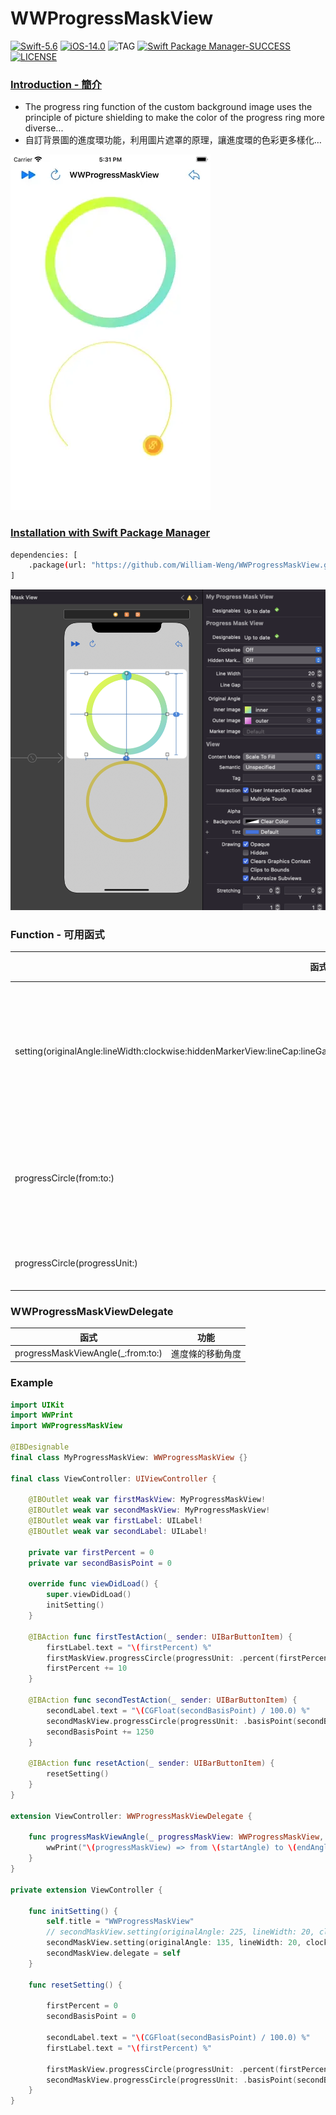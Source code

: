 # WWProgressMaskView

[![Swift-5.6](https://img.shields.io/badge/Swift-5.6-orange.svg?style=flat)](https://developer.apple.com/swift/) [![iOS-14.0](https://img.shields.io/badge/iOS-14.0-pink.svg?style=flat)](https://developer.apple.com/swift/) ![TAG](https://img.shields.io/github/v/tag/William-Weng/WWProgressMaskView) [![Swift Package Manager-SUCCESS](https://img.shields.io/badge/Swift_Package_Manager-SUCCESS-blue.svg?style=flat)](https://developer.apple.com/swift/) [![LICENSE](https://img.shields.io/badge/LICENSE-MIT-yellow.svg?style=flat)](https://developer.apple.com/swift/)

### [Introduction - 簡介](https://swiftpackageindex.com/William-Weng)
- The progress ring function of the custom background image uses the principle of picture shielding to make the color of the progress ring more diverse...
- 自訂背景圖的進度環功能，利用圖片遮罩的原理，讓進度環的色彩更多樣化…

![](./Example.webp)

### [Installation with Swift Package Manager](https://medium.com/彼得潘的-swift-ios-app-開發問題解答集/使用-spm-安裝第三方套件-xcode-11-新功能-2c4ffcf85b4b)
```bash
dependencies: [
    .package(url: "https://github.com/William-Weng/WWProgressMaskView.git", .upToNextMajor(from: "1.3.0"))
]
```

![](./IBDesignable.png)

### Function - 可用函式
|函式|功能|
|-|-|
|setting(originalAngle:lineWidth:clockwise:hiddenMarkerView:lineCap:lineGap:innerImage:outerImage:markerImage:innerStartAngle:innerEndAngle:)|設定一些初始值 => 會重畫|
|progressCircle(from:to:)|畫進度條 (以角度為準)|
|progressCircle(progressUnit:)|畫進度條|

### WWProgressMaskViewDelegate
|函式|功能|
|-|-|
|progressMaskViewAngle(_:from:to:)|進度條的移動角度|

### Example
```swift
import UIKit
import WWPrint
import WWProgressMaskView

@IBDesignable
final class MyProgressMaskView: WWProgressMaskView {}

final class ViewController: UIViewController {

    @IBOutlet weak var firstMaskView: MyProgressMaskView!
    @IBOutlet weak var secondMaskView: MyProgressMaskView!
    @IBOutlet weak var firstLabel: UILabel!
    @IBOutlet weak var secondLabel: UILabel!
    
    private var firstPercent = 0
    private var secondBasisPoint = 0
    
    override func viewDidLoad() {
        super.viewDidLoad()
        initSetting()
    }
    
    @IBAction func firstTestAction(_ sender: UIBarButtonItem) {
        firstLabel.text = "\(firstPercent) %"
        firstMaskView.progressCircle(progressUnit: .percent(firstPercent))
        firstPercent += 10
    }
    
    @IBAction func secondTestAction(_ sender: UIBarButtonItem) {
        secondLabel.text = "\(CGFloat(secondBasisPoint) / 100.0) %"
        secondMaskView.progressCircle(progressUnit: .basisPoint(secondBasisPoint))
        secondBasisPoint += 1250
    }
    
    @IBAction func resetAction(_ sender: UIBarButtonItem) {
        resetSetting()
    }
}

extension ViewController: WWProgressMaskViewDelegate {
    
    func progressMaskViewAngle(_ progressMaskView: WWProgressMaskView, from startAngle: CGFloat, to endAngle: CGFloat) {
        wwPrint("\(progressMaskView) => from \(startAngle) to \(endAngle)")
    }
}

private extension ViewController {
    
    func initSetting() {
        self.title = "WWProgressMaskView"
        // secondMaskView.setting(originalAngle: 225, lineWidth: 20, clockwise: false, lineCap: .round, lineGap: -18, innerStartAngle: 225, innerEndAngle: 495)
        secondMaskView.setting(originalAngle: 135, lineWidth: 20, clockwise: true, hiddenMarkerView: false, lineCap: .round, lineGap: -18, markerImage: UIImage(named: "dollar"), innerStartAngle: 135, innerEndAngle: -135)
        secondMaskView.delegate = self
    }
        
    func resetSetting() {
        
        firstPercent = 0
        secondBasisPoint = 0
        
        secondLabel.text = "\(CGFloat(secondBasisPoint) / 100.0) %"
        firstLabel.text = "\(firstPercent) %"

        firstMaskView.progressCircle(progressUnit: .percent(firstPercent))
        secondMaskView.progressCircle(progressUnit: .basisPoint(secondBasisPoint))
    }
}
```
